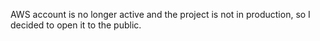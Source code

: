 AWS account is no longer active and the project is not in production, so I decided to open it to the public.
